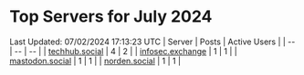 # Top Servers for July 2024
Last Updated: 07/02/2024 17:13:23 UTC
| Server | Posts | Active Users |
| -- | -- | -- |
| [techhub.social](https://techhub.social/tags/PowerShell) | 4 | 2 |
| [infosec.exchange](https://infosec.exchange/tags/PowerShell) | 1 | 1 |
| [mastodon.social](https://mastodon.social/tags/PowerShell) | 1 | 1 |
| [norden.social](https://norden.social/tags/PowerShell) | 1 | 1 |
